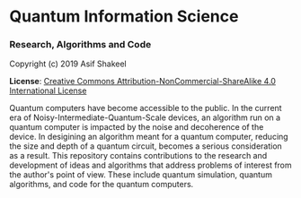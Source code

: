 # Quantum Information Science 

###  Research, Algorithms and Code

Copyright (c) 2019 Asif Shakeel

__License__: <a rel="license" href="http://creativecommons.org/licenses/by-nc-sa/4.0/">Creative Commons Attribution-NonCommercial-ShareAlike 4.0 International License</a>

Quantum computers have become accessible to the public. In the current era of Noisy-Intermediate-Quantum-Scale devices, an algorithm run on a quantum computer is impacted by the noise and decoherence of the device. In desigining an algorithm meant for a quantum computer, reducing the size and depth of a quantum circuit, becomes a serious consideration as a result. This repository contains contributions to the research and development of ideas and algorithms that address problems of interest from the author's point of view. These include quantum simulation, quantum algorithms, and code for the quantum computers.

